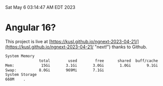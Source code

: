 Sat May  6 03:14:47 AM EDT 2023

# Angular 16?


This project is live at [https://kusl.github.io/ngnext-2023-04-21/](https://kusl.github.io/ngnext-2023-04-21/ "next!") thanks to Github.

```bash
System Memory
               total        used        free      shared  buff/cache   available
Mem:            15Gi       3.1Gi       3.0Gi       1.0Gi       9.1Gi        10Gi
Swap:          8.0Gi       969Mi       7.1Gi
System Storage
660M	.

